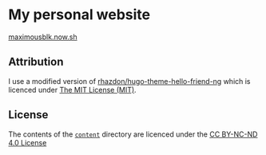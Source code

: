 # My personal website

[maximousblk.now.sh](https://maximousblk.now.sh)

## Attribution

I use a modified version of [rhazdon/hugo-theme-hello-friend-ng](https://github.com/rhazdon/hugo-theme-hello-friend-ng) which is licenced under [The MIT License (MIT)](https://github.com/rhazdon/hugo-theme-hello-friend-ng/blob/master/LICENSE.md).

## License

The contents of the [`content`](content) directory are licenced under the [CC BY-NC-ND 4.0 License](LICENSE)
